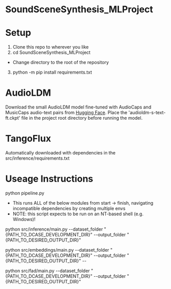 # SoundSceneSynthesis_MLProject

# Setup
1) Clone this repo to wherever you like
2) cd SoundSceneSynthesis_MLProject
- Change directory to the root of the repository
3) python -m pip install requirements.txt

# AudioLDM 

Download the small AudioLDM model fine-tuned with AudioCaps and MusicCaps audio-text pairs from [Hugging Face](https://huggingface.co/circulus/AudioLDM/blob/main/audioldm-s-text-ft.ckpt). Place the 'audioldm-s-text-ft.ckpt' file in the project root directory before running the model.

# TangoFlux

Automatically downloaded with dependencies in the src/inference/requirements.txt 

# Useage Instructions
python pipeline.py
- This runs ALL of the below modules from start -> finish, navigating incompatible dependencies by creating multiple envs
- NOTE: this script expects to be run on an NT-based shell (e.g. Windows)!

python src/inference/main.py --dataset_folder "{PATH_TO_DCASE_DEVELOPMENT_DIR}" --output_folder "{PATH_TO_DESIRED_OUTPUT_DIR}"

python src/embeddings/main.py --dataset_folder "{PATH_TO_DCASE_DEVELOPMENT_DIR}" --output_folder "{PATH_TO_DESIRED_OUTPUT_DIR}" --

python src/fad/main.py --dataset_folder "{PATH_TO_DCASE_DEVELOPMENT_DIR}" --output_folder "{PATH_TO_DESIRED_OUTPUT_DIR}"

